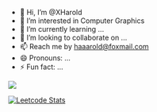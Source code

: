 - 👋 Hi, I’m @XHarold
- 👀 I’m interested in Computer Graphics
- 🌱 I’m currently learning ...
- 💞️ I’m looking to collaborate on ...
- 📫 Reach me by haaarold@foxmail.com
- 😄 Pronouns: ...
- ⚡ Fun fact: ...

![](https://stats.justsong.cn/api/leetcode?username=xharold&cn=true)

[![Leetcode Stats](https://leetcard.jacoblin.cool/xharold)](https://leetcode.cn/u/xharold)

<!---
XHarold/XHarold is a ✨ special ✨ repository because its `README.md` (this file) appears on your GitHub profile.
You can click the Preview link to take a look at your changes.
--->
